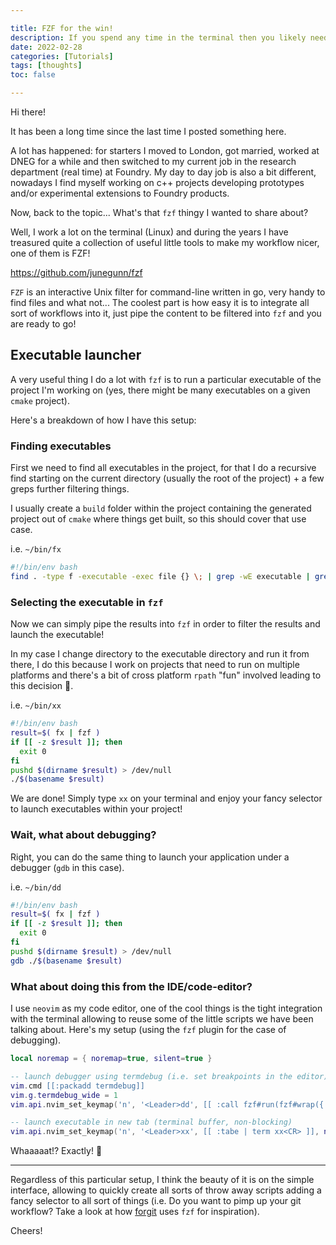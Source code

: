 ```yaml
---

title: FZF for the win!
description: If you spend any time in the terminal then you likely need to refer to things often by its name/path/identifier, in which case having the ability to select candidates via a fuzzy finder is a great addition to your toolbox!
date: 2022-02-28
categories: [Tutorials]
tags: [thoughts]
toc: false

---
```


<!--more-->

Hi there!

It has been a long time since the last time I posted something here.

A lot has happened: for starters I moved to London, got married, worked at DNEG for a while and
then switched to my current job in the research department (real time) at Foundry. My day to day
job is also a bit different, nowadays I find myself working on c++ projects developing prototypes
and/or experimental extensions to Foundry products.

Now, back to the topic... What's that `fzf` thingy I wanted to share about?

Well, I work a lot on the terminal (Linux) and during the years I have treasured quite a collection
of useful little tools to make my workflow nicer, one of them is FZF!

https://github.com/junegunn/fzf

`FZF` is an interactive Unix filter for command-line written in go, very handy to find files and
what not... The coolest part is how easy it is to integrate all sort of workflows into it, just
pipe the content to be filtered into `fzf` and you are ready to go!

## Executable launcher

A very useful thing I do a lot with `fzf` is to run a particular executable of the project I'm
working on (yes, there might be many executables on a given `cmake` project).

Here's a breakdown of how I have this setup:

### Finding executables

First we need to find all executables in the project, for that I do a recursive find starting on
the current directory (usually the root of the project) + a few greps further filtering things.

I usually create a `build` folder within the project containing the generated project out of
`cmake` where things get built, so this should cover that use case.

i.e. `~/bin/fx`

```bash
#!/bin/env bash
find . -type f -executable -exec file {} \; | grep -wE executable | grep -Po ".*(?=:)"
```

### Selecting the executable in `fzf`

Now we can simply pipe the results into `fzf` in order to filter the results and launch the
executable!

In my case I change directory to the executable directory and run it from there, I do this because
I work on projects that need to run on multiple platforms and there's a bit of cross platform
`rpath` "fun" involved leading to this decision :see_no_evil:.

i.e. `~/bin/xx`

```bash
#!/bin/env bash
result=$( fx | fzf )
if [[ -z $result ]]; then
  exit 0
fi
pushd $(dirname $result) > /dev/null
./$(basename $result)
```

We are done! Simply type `xx` on your terminal and enjoy your fancy selector to launch executables
within your project!

### Wait, what about debugging?

Right, you can do the same thing to launch your application under a debugger (`gdb` in this case).

i.e. `~/bin/dd`
```bash
#!/bin/env bash
result=$( fx | fzf )
if [[ -z $result ]]; then
  exit 0
fi
pushd $(dirname $result) > /dev/null
gdb ./$(basename $result)
```

### What about doing this from the IDE/code-editor?

I use `neovim` as my code editor, one of the cool things is the tight integration with the terminal
allowing to reuse some of the little scripts we have been talking about. Here's my setup (using the
`fzf` plugin for the case of debugging).

```lua
local noremap = { noremap=true, silent=true }

-- launch debugger using termdebug (i.e. set breakpoints in the editor)
vim.cmd [[:packadd termdebug]]
vim.g.termdebug_wide = 1
vim.api.nvim_set_keymap('n', '<Leader>dd', [[ :call fzf#run(fzf#wrap({'source': 'fx', 'sink': 'Termdebug'}))<CR>]], noremap)

-- launch executable in new tab (terminal buffer, non-blocking)
vim.api.nvim_set_keymap('n', '<Leader>xx', [[ :tabe | term xx<CR> ]], noremap)
```

Whaaaaat!? Exactly! :exploding_head:

---

Regardless of this particular setup, I think the beauty of it is on the simple interface, allowing
to quickly create all sorts of throw away scripts adding a fancy selector to all sort of things
(i.e. Do you want to pimp up your git workflow? Take a look at how
[forgit](https://github.com/wfxr/forgit) uses `fzf` for inspiration).


Cheers!
